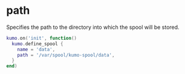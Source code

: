 # path

Specifies the path to the directory into which the spool will be stored.

```lua
kumo.on('init', function()
  kumo.define_spool {
    name = 'data',
    path = '/var/spool/kumo-spool/data',
  }
end)
```




